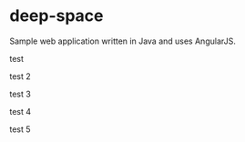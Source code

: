 # deep-space
Sample web application written in Java and uses AngularJS.

test

test 2

test 3

test 4

test 5
